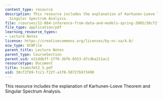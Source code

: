 ```yaml
---
content_type: resource
description: This resource includes the explanation of Karhunen-Loeve Theorem and
  Singular Spectrum Analysis.
file: /courses/12-864-inference-from-data-and-models-spring-2005/30cf2f69fcc1f22fa1f850727b973498_tsamsfmt2_5.pdf
file_type: application/pdf
learning_resource_types:
- Lecture Notes
license: https://creativecommons.org/licenses/by-nc-sa/4.0/
ocw_type: OCWFile
parent_title: Lecture Notes
parent_type: CourseSection
parent_uid: e31ddbff-1ff0-3bfb-0353-d7cdba211ac2
resourcetype: Document
title: tsamsfmt2_5.pdf
uid: 30cf2f69-fcc1-f22f-a1f8-50727b973498
---
```

This resource includes the explanation of Karhunen-Loeve Theorem and Singular Spectrum Analysis.